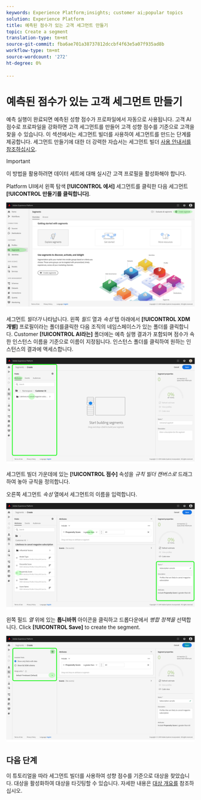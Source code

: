 ```yaml
---
keywords: Experience Platform;insights; customer ai;popular topics
solution: Experience Platform
title: 예측된 점수가 있는 고객 세그먼트 만들기
topic: Create a segment
translation-type: tm+mt
source-git-commit: fba6ae701a38737812dccbf4f63e5a07f935ad8b
workflow-type: tm+mt
source-wordcount: '272'
ht-degree: 0%

---
```



# 예측된 점수가 있는 고객 세그먼트 만들기

예측 실행이 완료되면 예측된 성향 점수가 프로파일에서 자동으로 사용됩니다. 고객 AI 점수로 프로파일을 강화하면 고객 세그먼트를 만들어 고객 성향 점수를 기준으로 고객을 찾을 수 있습니다. 이 섹션에서는 세그먼트 빌더를 사용하여 세그먼트를 만드는 단계를 제공합니다. 세그먼트 만들기에 대한 더 강력한 자습서는 세그먼트 빌더 [사용 안내서를 참조하십시오](../../../segmentation/ui/overview.md).

>[!IMPORTANT]
>
>이 방법을 활용하려면 데이터 세트에 대해 실시간 고객 프로필을 활성화해야 합니다.

Platform UI에서 왼쪽 탐색 **[!UICONTROL 에서]** 세그먼트를 클릭한 다음 세그먼트 **[!UICONTROL 만들기를 클릭합니다]**.

![](../images/user-guide/segments.png)

세그먼트 *빌더가* 나타납니다. 왼쪽 *필드* 열과 *속성* 탭 아래에서 **[!UICONTROL XDM 개별]** 프로필이라는 폴더를클릭한 다음 조직의 네임스페이스가 있는 폴더를 클릭합니다. Customer **[!UICONTROL AI라는]** 폴더에는 예측 실행 결과가 포함되며 점수가 속한 인스턴스 이름을 기준으로 이름이 지정됩니다. 인스턴스 폴더를 클릭하여 원하는 인스턴스의 결과에 액세스합니다.

![](../images/user-guide/results.png)

세그먼트 빌더 가운데에 있는 **[!UICONTROL 점수]** 속성을 *규칙 빌더 캔버스로* 드래그하여 놓아 규칙을 정의합니다.

오른쪽 세그먼트 *속성* 열에서 세그먼트의 이름을 입력합니다.

![](../images/user-guide/properties.png)

왼쪽 필드 *열* 위에 있는 **톱니바퀴** 아이콘을 클릭하고 드롭다운에서 *병합 정책을* 선택합니다. Click **[!UICONTROL Save]** to create the segment.

![](../images/user-guide/merge_policy.png)

## 다음 단계

이 튜토리얼을 따라 세그먼트 빌더를 사용하여 성향 점수를 기준으로 대상을 찾았습니다. 대상을 활성화하여 대상을 타깃팅할 수 있습니다. 자세한 내용은 [대상 개요를](https://docs.adobe.com/content/help/en/experience-platform/rtcdp/destinations/destinations-overview.html) 참조하십시오.
